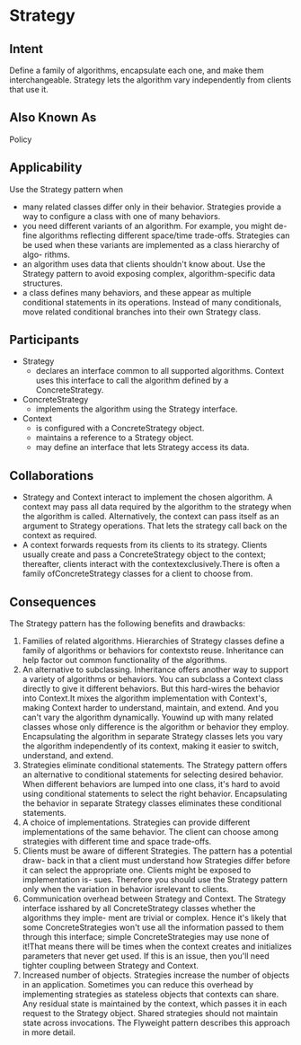 # Strategy

## Intent
Define a family of algorithms, encapsulate each one, and make them interchangeable. Strategy lets the algorithm vary independently from clients that use it.

## Also Known As
Policy

## Applicability
Use the Strategy pattern when
- many related classes differ only in their behavior. Strategies provide a way
to configure a class with one of many behaviors.
- you need different variants of an algorithm. For example, you might de-
fine algorithms reflecting different space/time trade-offs. Strategies can be
used when these variants are implemented as a class hierarchy of algo-
rithms.
- an algorithm uses data that clients shouldn't know about. Use the Strategy
pattern to avoid exposing complex, algorithm-specific data structures.
- a class defines many behaviors, and these appear as multiple conditional
statements in its operations. Instead of many conditionals, move related
conditional branches into their own Strategy class.

## Participants
- Strategy
	- declares an interface common to all supported algorithms. Context uses this interface to call the algorithm defined by a ConcreteStrategy.
- ConcreteStrategy
	- implements the algorithm using the Strategy interface.
- Context
	- is configured with a ConcreteStrategy object.
	- maintains a reference to a Strategy object.
	- may define an interface that lets Strategy access its data.

## Collaborations
- Strategy and Context interact to implement the chosen algorithm. A context
may pass all data required by the algorithm to the strategy when the algorithm
is called. Alternatively, the context can pass itself as an argument to Strategy
operations. That lets the strategy call back on the context as required.
- A context forwards requests from its clients to its strategy. Clients usually
create and pass a ConcreteStrategy object to the context; thereafter, clients
interact with the contextexclusively.There is often a family ofConcreteStrategy
classes for a client to choose from.

## Consequences
The Strategy pattern has the following benefits and drawbacks:
1. Families of related algorithms. Hierarchies of Strategy classes define a family of
algorithms or behaviors for contextsto reuse. Inheritance can help factor out
common functionality of the algorithms.
2. An alternative to subclassing. Inheritance offers another way to support a
variety of algorithms or behaviors. You can subclass a Context class directly
to give it different behaviors. But this hard-wires the behavior into Context.It
mixes the algorithm implementation with Context's, making Context harder
to understand, maintain, and extend. And you can't vary the algorithm
dynamically. Youwind up with many related classes whose only difference
is the algorithm or behavior they employ. Encapsulating the algorithm in
separate Strategy classes lets you vary the algorithm independently of its
context, making it easier to switch, understand, and extend.
3. Strategies eliminate conditional statements. The Strategy pattern offers an alternative
to conditional statements for selecting desired behavior. When different
behaviors are lumped into one class, it's hard to avoid using conditional
statements to select the right behavior. Encapsulating the behavior in separate Strategy classes eliminates these conditional statements.
4. A choice of implementations. Strategies can provide different implementations
of the same behavior. The client can choose among strategies with different
time and space trade-offs.
5. Clients must be aware of different Strategies. The pattern has a potential draw-
back in that a client must understand how Strategies differ before it can
select the appropriate one. Clients might be exposed to implementation is-
sues. Therefore you should use the Strategy pattern only when the variation
in behavior isrelevant to clients.
6. Communication overhead between Strategy and Context. The Strategy interface
isshared by all ConcreteStrategy classes whether the algorithms they imple-
ment are trivial or complex. Hence it's likely that some ConcreteStrategies
won't use all the information passed to them through this interface; simple
ConcreteStrategies may use none of it!That means there will be times when
the context creates and initializes parameters that never get used. If this is
an issue, then you'll need tighter coupling between Strategy and Context.
7. Increased number of objects. Strategies increase the number of objects in an
application. Sometimes you can reduce this overhead by implementing
strategies as stateless objects that contexts can share. Any residual state is
maintained by the context, which passes it in each request to the Strategy
object. Shared strategies should not maintain state across invocations. The
Flyweight pattern describes this approach in more detail.